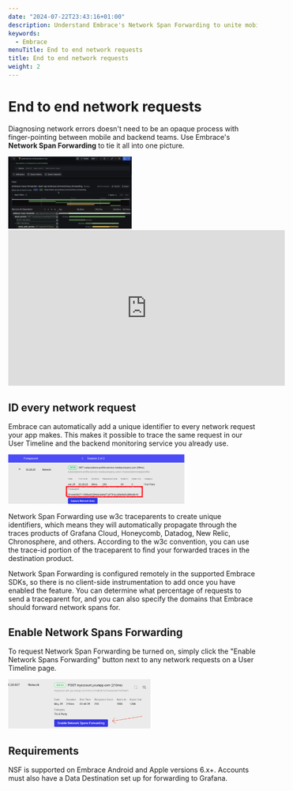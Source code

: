 ```yaml
---
date: "2024-07-22T23:43:16+01:00"
description: Understand Embrace's Network Span Forwarding to unite mobile and backend networking.
keywords:
  - Embrace
menuTitle: End to end network requests
title: End to end network requests
weight: 2
---
```


# End to end network requests

Diagnosing network errors doesn't need to be an opaque process with finger-pointing between mobile and backend teams. Use Embrace's **Network Span Forwarding** to tie it all into one picture.

<img src="./../../assets/nsf-gif.gif" alt="Embrace NSF gif"  width="250" />

<iframe width="560" height="315" src="https://www.youtube.com/embed/jJVlc8F89Qo?si=-udHrlujEMiTsOuV" title="YouTube video player" frameborder="0" allow="accelerometer; autoplay; clipboard-write; encrypted-media; gyroscope; picture-in-picture; web-share" referrerpolicy="strict-origin-when-cross-origin" allowfullscreen></iframe>

## ID every network request

Embrace can automatically add a unique identifier to every network request your app makes. This makes it possible to trace the same request in our User Timeline and the backend monitoring service you already use.

<img src="./../../assets/nsf-example-timeline.png" alt="Embrace NSF example timeline" height="100px">

Network Span Forwarding use w3c traceparents to create unique identifiers, which means they will automatically propagate through the traces products of Grafana Cloud, Honeycomb, Datadog, New Relic, Chronosphere, and others. According to the w3c convention, you can use the trace-id portion of the traceparent to find your forwarded traces in the destination product.

Network Span Forwarding is configured remotely in the supported Embrace SDKs, so there is no client-side instrumentation to add once you have enabled the feature. You can determine what percentage of requests to send a traceparent for, and you can also specify the domains that Embrace should forward network spans for.

## Enable Network Spans Forwarding

To request Network Span Forwarding be turned on, simply click the "Enable Network Spans Forwarding" button next to any network requests on a User Timeline page.

<img src="./../../assets/nsf-timeline-button.png" alt="Embrace NSF timeline button" height="100px">

## Requirements

NSF is supported on Embrace Android and Apple versions 6.x+. Accounts must also have a Data Destination set up for forwarding to Grafana.
